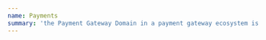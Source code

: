 ```yaml
---
name: Payments
summary: 'the Payment Gateway Domain in a payment gateway ecosystem is a critical component that ensures the seamless, secure, and compliant processing of online payments, integrating with various financial entities and platforms, and managing the entire payment transaction lifecycle.'
---
```



<NodeGraph />


